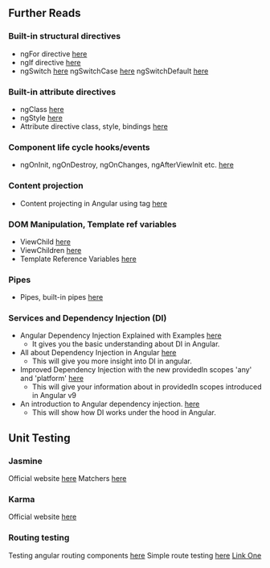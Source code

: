 ## Further Reads
### Built-in structural directives
- ngFor directive [here](https://v11.angular.io/api/common/NgForOf)
- ngIf directive [here](https://v11.angular.io/api/common/NgIf)
- ngSwitch [here](https://v11.angular.io/api/common/NgSwitch)
    ngSwitchCase [here](https://v11.angular.io/api/common/NgSwitchCase)
    ngSwitchDefault [here](https://v11.angular.io/api/common/NgSwitchDefault)

### Built-in attribute directives
- ngClass [here](https://v11.angular.io/api/common/NgClass)
- ngStyle [here](https://v11.angular.io/api/common/NgStyle)
- Attribute directive class, style, bindings [here](https://v11.angular.io/guide/attribute-binding)

### Component life cycle hooks/events
- ngOnInit, ngOnDestroy, ngOnChanges, ngAfterViewInit etc. [here](https://angular.io/guide/lifecycle-hooks)

### Content projection
- Content projecting in Angular using <ng-content></ng-content> tag [here](https://angular.io/guide/content-projection)

### DOM Manipulation, Template ref variables
- ViewChild [here](https://angular.io/api/core/ViewChild)
- ViewChildren [here](https://angular.io/api/core/ViewChildren)
- Template Reference Variables [here](https://angular.io/guide/template-reference-variables)

### Pipes
- Pipes, built-in pipes [here](https://angular.io/guide/pipes)

### Services and Dependency Injection (DI)
- Angular Dependency Injection Explained with Examples [here](https://www.freecodecamp.org/news/angular-dependency-injection/)
    - It gives you the basic understanding about DI in Angular.
- All about Dependency Injection in Angular [here](https://medium.com/@sakshidinesh/all-about-dependency-injection-in-angular-99aff3687db3)
    - This will give you more insight into DI in angular.
- Improved Dependency Injection with the new providedIn scopes 'any' and 'platform' [here](https://dev.to/christiankohler/improved-dependeny-injection-with-the-new-providedin-scopes-any-and-platform-30bb)
    - This will give your information about in providedIn scopes introduced in Angular v9
- An introduction to Angular dependency injection. [here](https://www.freecodecamp.org/news/angular-dependency-injection-in-detail-8b6822d6457c/)
    - This will show how DI works under the hood in Angular.


## Unit Testing
### Jasmine
Official website [here](https://jasmine.github.io)
Matchers [here](https://jasmine.github.io/api/edge/matchers.html)

### Karma
Official website [here](https://karma-runner.github.io/latest/index.html)

### Routing testing
Testing angular routing components [here](https://dev.to/this-is-angular/testing-angular-routing-components-with-the-routertestingmodule-4cj0)
Simple route testing [here](https://codecraft.tv/courses/angular/unit-testing/routing/)
[Link One](https://codehandbook.org/how-to-unit-test-angular-component-with-service/)